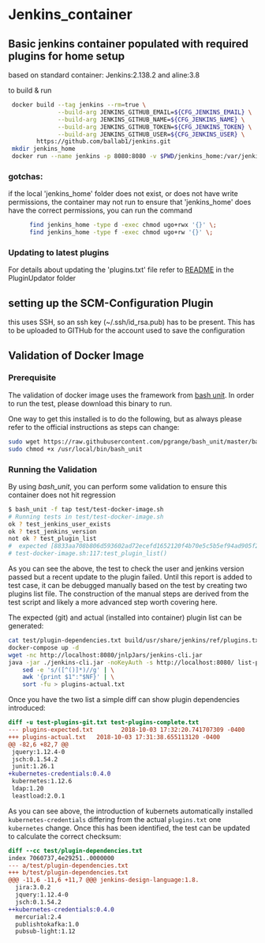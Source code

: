 # Jenkins_container
## Basic jenkins container populated with required plugins for home setup

based on standard container:  Jenkins:2.138.2 and aline:3.8

to build & run
```bash
 docker build --tag jenkins --rm=true \
              --build-arg JENKINS_GITHUB_EMAIL=${CFG_JENKINS_EMAIL} \
              --build-arg JENKINS_GITHUB_NAME=${CFG_JENKINS_NAME} \
              --build-arg JENKINS_GITHUB_TOKEN=${CFG_JENKINS_TOKEN} \
              --build-arg JENKINS_GITHUB_USER=${CFG_JENKINS_USER} \
        https://github.com/ballab1/jenkins.git
 mkdir jenkins_home
 docker run --name jenkins -p 8080:8080 -v $PWD/jenkins_home:/var/jenkins_home -d jenkins:latest
```

### gotchas:
  if the local 'jenkins_home' folder does not exist, or does not have write permissions, the container may not run
  to ensure that 'jenkins_home' does have the correct permissions, you can run the command
```bash
      find jenkins_home -type d -exec chmod ugo+rwx '{}' \;
      find jenkins_home -type f -exec chmod ugo+rw '{}' \;  
```

### Updating to latest plugins
For details about updating the 'plugins.txt' file refer to [README](PluginUpdator/README.md) in the PluginUpdator folder

## setting up the SCM-Configuration Plugin
this uses SSH, so an ssh key (~/.ssh/id_rsa.pub) has to be present. This has to be uploaded to GITHub for the account used to save the configuration

## Validation of Docker Image

### Prerequisite

The validation of docker image uses the framework from [bash unit](https://github.com/pgrange/bash_unit).  In order to run the test, please download this binary to run.

One way to get this installed is to do the following, but as always please refer to the official instructions as steps can change:

```bash
sudo wget https://raw.githubusercontent.com/pgrange/bash_unit/master/bash_unit -O /usr/local/bin/bash_unit
sudo chmod +x /usr/local/bin/bash_unit
```

### Running the Validation

By using *bash_unit*, you can perform some validation to ensure this container does not hit regression

```bash
$ bash_unit -f tap test/test-docker-image.sh
# Running tests in test/test-docker-image.sh
ok ? test_jenkins_user_exists
ok ? test_jenkins_version
not ok ? test_plugin_list
#  expected [8833aa708b806d593602ad72ecefd1652120f4b70e5c5b5ef94ad905f247f57d  -] but was [b848a2337b24551b04bc783331bcebfaabcfaa48d4dc8aea9bdf0fde8681783c  -]
# test-docker-image.sh:117:test_plugin_list()
```

As you can see the above, the test to check the user and jenkins version passed but a recent update to the plugin failed. Until this report is added to test case, it can be debugged manually based on the test by creating two plugins list file. The construction of the manual steps are derived from the test script and likely a more advanced step worth covering here.  

The expected (git) and actual (installed into container) plugin list can be generated:

```bash
cat test/plugin-dependencies.txt build/usr/share/jenkins/ref/plugins.txt| sort -fu > plugins-expected.txt
docker-compose up -d
wget -nc http://localhost:8080/jnlpJars/jenkins-cli.jar 
java -jar ./jenkins-cli.jar -noKeyAuth -s http://localhost:8080/ list-plugins | \
    sed -e 's/([^()]*)//g' | \
    awk '{print $1":"$NF}' | \
    sort -fu > plugins-actual.txt
```

Once you have the two list a simple diff can show plugin dependencies introduced:
```diff
diff -u test-plugins-git.txt test-plugins-complete.txt
--- plugins-expected.txt        2018-10-03 17:32:20.741707309 -0400
+++ plugins-actual.txt   2018-10-03 17:31:38.655113120 -0400
@@ -82,6 +82,7 @@
 jquery:1.12.4-0
 jsch:0.1.54.2
 junit:1.26.1
+kubernetes-credentials:0.4.0
 kubernetes:1.12.6
 ldap:1.20
 leastload:2.0.1
```

As you can see above, the introduction of kubernets automatically installed `kubernetes-credentials` differing from the actual `plugins.txt` one `kubernetes` change.  Once this has been identified, the test can be updated to calculate the correct checksum:
```diff
diff --cc test/plugin-dependencies.txt
index 7060737,4e29251..0000000
--- a/test/plugin-dependencies.txt
+++ b/test/plugin-dependencies.txt
@@@ -11,6 -11,6 +11,7 @@@ jenkins-design-language:1.8.
  jira:3.0.2
  jquery:1.12.4-0
  jsch:0.1.54.2
++kubernetes-credentials:0.4.0
  mercurial:2.4
  publishtokafka:1.0
  pubsub-light:1.12
```
